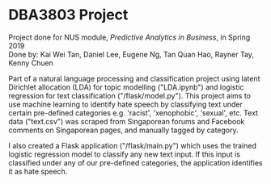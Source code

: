 # DBA3803 Project
Project done for NUS module, <i>Predictive Analytics in Business</i>, in Spring 2019
<br> Done by: Kai Wei Tan, Daniel Lee, Eugene Ng, Tan Quan Hao, Rayner Tay, Kenny Chuen

Part of a natural language processing and classification project using latent Dirichlet allocation (LDA) for topic modelling ("LDA.ipynb") and logistic regression for text classification ("/flask/model.py"). This project aims to use machine learning to identify hate speech by classifying text under certain pre-defined categories e.g. 'racist', 'xenophobic', 'sexual', etc. Text data ("text.csv") was scraped from Singaporean forums and Facebook comments on Singaporean pages, and manually tagged by category.

I also created a Flask application ("/flask/main.py") which uses the trained logistic regression model to classify any new text input. If this input is classified under any of our pre-defined categories, the application identifies it as hate speech.
